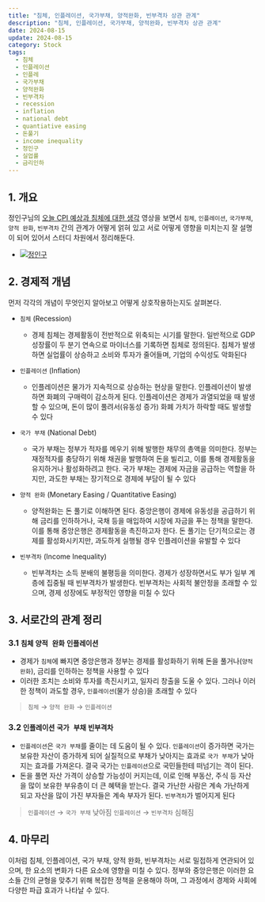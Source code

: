 ```yaml
---
title: "침체, 인플레이션, 국가부채, 양적완화, 빈부격차 상관 관계"
description: "침체, 인플레이션, 국가부채, 양적완화, 빈부격차 상관 관계"
date: 2024-08-15
update: 2024-08-15
category: Stock
tags:
  - 침체
  - 인플레이션
  - 인플레
  - 국가부채
  - 양적완화
  - 빈부격차
  - recession
  - inflation
  - national debt
  - quantiative easing
  - 돈풀기
  - income inequality
  - 정인구
  - 실업률
  - 금리인하
---
```


## 1. 개요

정인구님의 [오늘 CPI 예상과 침체에 대한 생각](https://www.youtube.com/watch?v=YRFZ5Y9Bc7k) 영상을 보면서 `침체`, `인플레이션`, `국가부채`, `양적 완화`, `빈부격차` 간의 관계가 어떻게 얽혀 있고 서로 어떻게 영향을 미치는지 잘 설명이 되어 있어서 스터디 차원에서 정리해둔다.

- [![정인구](https://img.youtube.com/vi/YRFZ5Y9Bc7k/0.jpg)](https://www.youtube.com/watch?v=YRFZ5Y9Bc7k)

## 2. 경제적 개념

먼저 각각의 개념이 무엇인지 알아보고 어떻게 상호작용하는지도 살펴본다.

- `침체` (Recession)
  - 경제 침체는 경제활동이 전반적으로 위축되는 시기를 말한다. 일반적으로 GDP 성장률이 두 분기 연속으로 마이너스를 기록하면 침체로 정의된다. 침체가 발생하면 실업률이 상승하고 소비와 투자가 줄어들며, 기업의 수익성도 악화된다

- `인플레이션` (Inflation)
  - 인플레이션은 물가가 지속적으로 상승하는 현상을 말한다. 인플레이션이 발생하면 화폐의 구매력이 감소하게 된다. 인플레이션은 경제가 과열되었을 때 발생할 수 있으며, 돈이 많이 풀려서(유동성 증가) 화폐 가치가 하락할 때도 발생할 수 있다

- `국가 부채` (National Debt)
  - 국가 부채는 정부가 적자를 메우기 위해 발행한 채무의 총액을 의미한다. 정부는 재정적자를 충당하기 위해 채권을 발행하여 돈을 빌리고, 이를 통해 경제활동을 유지하거나 활성화하려고 한다. 국가 부채는 경제에 자금을 공급하는 역할을 하지만, 과도한 부채는 장기적으로 경제에 부담이 될 수 있다

- `양적 완화` (Monetary Easing / Quantitative Easing)
  - 양적완화는 돈 풀기로 이해하면 된다. 중앙은행이 경제에 유동성을 공급하기 위해 금리를 인하하거나, 국채 등을 매입하여 시장에 자금을 푸는 정책을 말한다. 이를 통해 중앙은행은 경제활동을 촉진하고자 한다. 돈 풀기는 단기적으로는 경제를 활성화시키지만, 과도하게 실행될 경우 인플레이션을 유발할 수 있다

- `빈부격차` (Income Inequality)
  - 빈부격차는 소득 분배의 불평등을 의미한다. 경제가 성장하면서도 부가 일부 계층에 집중될 때 빈부격차가 발생한다. 빈부격차는 사회적 불안정을 초래할 수 있으며, 경제 성장에도 부정적인 영향을 미칠 수 있다

## 3. 서로간의 관계 정리

### 3.1 `침체` `양적 완화` `인플레이션`

- 경제가 `침체`에 빠지면 중앙은행과 정부는 경제를 활성화하기 위해 돈을 풀거나(`양적 완화`), 금리를 인하하는 정책을 사용할 수 있다
- 이러한 조치는 소비와 투자를 촉진시키고, 일자리 창출을 도울 수 있다. 그러나 이러한 정책이 과도할 경우, `인플레이션`(물가 상승)을 초래할 수 있다

> `침체` → `양적 완화` → `인플레이션`

### 3.2 `인플레이션` `국가 부채` `빈부격차`

- `인플레이션`은 `국가 부채`를 줄이는 데 도움이 될 수 있다. `인플레이션`이 증가하면 국가는 보유한 자산이 증가하게 되어 실질적으로 부채가 낮아지는 효과로 `국가 부채`가 낮아지는 효과를 가져온다. 결국 국가는 `인플레이션`으로 국민들한테 떠넘기는 격이 된다.
- 돈을 풀면 자산 가격이 상승할 가능성이 커지는데, 이로 인해 부동산, 주식 등 자산을 많이 보유한 부유층이 더 큰 혜택을 받는다. 결국 가난한 사람은 계속 가난하게 되고 자산을 많이 가진 부자들은 계속 부자가 된다. `빈부격차`가 벌어지게 된다

> `인플레이션` → `국가 부채` 낮아짐 
> `인플레이션` → `빈부격차` 심해짐

## 4. 마무리

이처럼 침체, 인플레이션, 국가 부채, 양적 완화, 빈부격차는 서로 밀접하게 연관되어 있으며, 한 요소의 변화가 다른 요소에 영향을 미칠 수 있다. 정부와 중앙은행은 이러한 요소들 간의 균형을 맞추기 위해 복잡한 정책을 운용해야 하며, 그 과정에서 경제와 사회에 다양한 파급 효과가 나타날 수 있다.

